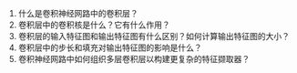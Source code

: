 1. 什么是卷积神经网路中的卷积层？
2. 卷积层中的卷积核是什么？它有什么作用？
3. 卷积层的输入特征图和输出特征图有什么区别？如何计算输出特征图的大小？
4. 卷积层中的步长和填充对输出特征图的影响是什么？
5. 卷积神经网路中如何组织多层卷积层以构建更复杂的特征撷取器？